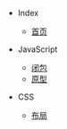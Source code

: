 <!--
 * @Author: Shaw
 * @Date: 2021-06-15 14:38:24
 * @Description: 侧边栏
 * @LastEditors: Shaw
 * @LastEditTime: 2021-06-15 16:24:09
-->

- Index
  - [首页](index.md '首页')
- JavaScript

  - [闭包](js/closure.md '闭包')
  - [原型](js/prototype.md '原型')

- CSS
  - [布局](css/layout.md '布局')
